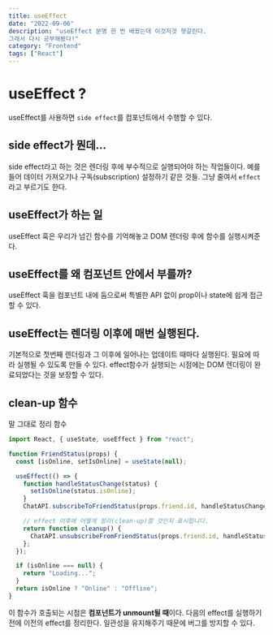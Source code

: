 ```yaml
---
title: useEffect
date: "2022-09-06"
description: "useEffect 분명 한 번 배웠는데 이것저것 헷갈린다.
그래서 다시 공부해봤다!"
category: "Frontend"
tags: ["React"]
---
```


# useEffect ?

useEffect를 사용하면 `side effect`를 컴포넌트에서 수행할 수 있다.

## side effect가 뭔데...

side effect라고 하는 것은 렌더링 후에 부수적으로 실행되어야 하는 작업들이다.
예를 들어 데이터 가져오기나 구독(subscription) 설정하기 같은 것들.
그냥 줄여서 `effect`라고 부르기도 한다.

## useEffect가 하는 일

useEffect 훅은 우리가 넘긴 함수를 기억해놓고 DOM 렌더링 후에 함수를 실행시켜준다.

## useEffect를 왜 컴포넌트 안에서 부를까?

useEffect 훅을 컴포넌트 내에 둠으로써 특별한 API 없이 prop이나 state에 쉽게 접근할 수 있다.

## useEffect는 렌더링 이후에 매번 실행된다.

기본적으로 첫번째 렌더링과 그 이후에 일어나는 업데이트 때마다 실행된다.
필요에 따라 실행될 수 있도록 만들 수 있다.
effect함수가 실행되는 시점에는 DOM 렌더링이 완료되었다는 것을 보장할 수 있다.

## clean-up 함수

말 그대로 정리 함수

```js
import React, { useState, useEffect } from "react";

function FriendStatus(props) {
  const [isOnline, setIsOnline] = useState(null);

  useEffect(() => {
    function handleStatusChange(status) {
      setIsOnline(status.isOnline);
    }
    ChatAPI.subscribeToFriendStatus(props.friend.id, handleStatusChange);

    // effect 이후에 어떻게 정리(clean-up)할 것인지 표시합니다.
    return function cleanup() {
      ChatAPI.unsubscribeFromFriendStatus(props.friend.id, handleStatusChange);
    };
  });

  if (isOnline === null) {
    return "Loading...";
  }
  return isOnline ? "Online" : "Offline";
}
```

이 함수가 호출되는 시점은 **컴포넌트가 unmount될 때**이다.
다음의 effect를 실행하기 전에 이전의 effect를 정리한다.
일관성을 유지해주기 때문에 버그를 방지할 수 있다.
